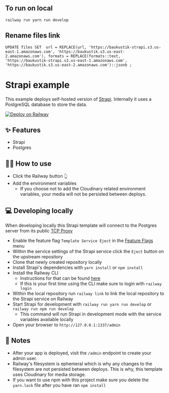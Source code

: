 ## To run on local
`railway run yarn run develop`

## Rename files link 

`UPDATE files
SET 
  url = REPLACE(url, 'https://baukustik-strapi.s3.us-east-1.amazonaws.com', 'https://baukustik.s3.us-east-2.amazonaws.com'),
  formats = REPLACE(formats::text, 'https://baukustik-strapi.s3.us-east-1.amazonaws.com', 'https://baukustik.s3.us-east-2.amazonaws.com')::jsonb
;
`


# Strapi example

This example deploys self-hosted version of [Strapi](https://strapi.io/). Internally it uses a PostgreSQL database to store the data.

[![Deploy on Railway](https://railway.app/button.svg)](https://railway.app/new/template/strapi?referralCode=milo)

## ✨ Features

- Strapi
- Postgres

## 💁‍♀️ How to use

- Click the Railway button 👆
- Add the environment variables
  - If you choose not to add the Cloudinary related environment variables, your media will not be persisted between deploys.

## 💻 Developing locally

When developing locally this Strapi template will connect to the Postgres server from its public [TCP Proxy](https://docs.railway.app/deploy/exposing-your-app#tcp-proxying)

- Enable the feature flag `Template Service Eject` in the [Feature Flags](https://railway.app/account/feature-flags) menu
- Within the service settings of the Strapi service click the `Eject` button on the upstream repository
- Clone that newly created repository locally
- Install Strapi's dependencies with `yarn install` or `npm install`
- Install the Railway CLI
    - Instructions for that can be found [here](https://docs.railway.app/develop/cli#installation)
    - If this is your first time using the CLI make sure to login with `railway login`
- Within the local repository run `railway link` to link the local repository to the Strapi service on Railway
- Start Strapi for development with `railway run yarn run develop` or `railway run npm run develop`
    - This command will run Strapi in development mode with the service variables available locally
- Open your browser to `http://127.0.0.1:1337/admin`

## 📝 Notes

- After your app is deployed, visit the `/admin` endpoint to create your admin user.
- Railway's filesystem is ephemeral which is why any changes to the filesystem are not persisted between deploys. This is why, this template uses Cloudinary for media storage.
- If you want to use npm with this project make sure you delete the `yarn.lock` file after you have ran `npm install`
